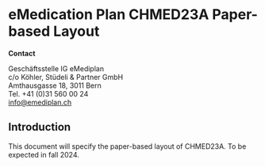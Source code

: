 # eMedication Plan CHMED23A Paper-based Layout

**Contact**

Geschäftsstelle IG eMediplan<br>
c/o Köhler, Stüdeli & Partner GmbH<br>
Amthausgasse 18, 3011 Bern<br>
Tel. +41 (0)31 560 00 24<br>
info@emediplan.ch

## Introduction

This document will specify the paper-based layout of CHMED23A.
To be expected in fall 2024.
